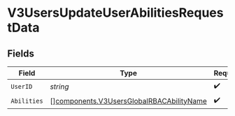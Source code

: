 # V3UsersUpdateUserAbilitiesRequestData


## Fields

| Field                                                                                                | Type                                                                                                 | Required                                                                                             | Description                                                                                          |
| ---------------------------------------------------------------------------------------------------- | ---------------------------------------------------------------------------------------------------- | ---------------------------------------------------------------------------------------------------- | ---------------------------------------------------------------------------------------------------- |
| `UserID`                                                                                             | *string*                                                                                             | :heavy_check_mark:                                                                                   | N/A                                                                                                  |
| `Abilities`                                                                                          | [][components.V3UsersGlobalRBACAbilityName](../../models/components/v3usersglobalrbacabilityname.md) | :heavy_check_mark:                                                                                   | N/A                                                                                                  |